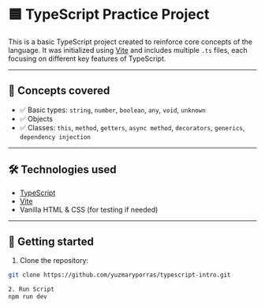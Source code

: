 # 🟦 TypeScript Practice Project

This is a basic TypeScript project created to reinforce core concepts of the language. It was initialized using [Vite](https://vitejs.dev/) and includes multiple `.ts` files, each focusing on different key features of TypeScript.

---

## 🧠 Concepts covered

- ✅ Basic types: `string`, `number`, `boolean`, `any`, `void`, `unknown`
- ✅ Objects
- ✅ Classes: `this`, `method`, `getters`, `async method`, `decorators`, `generics`, `dependency injection`


---

## 🛠 Technologies used

- [TypeScript](https://www.typescriptlang.org/)
- [Vite](https://vitejs.dev/)
- Vanilla HTML & CSS (for testing if needed)

---

## 🚀 Getting started

1. Clone the repository:
```bash
git clone https://github.com/yuzmaryporras/typescript-intro.git

2. Run Script
npm run dev
